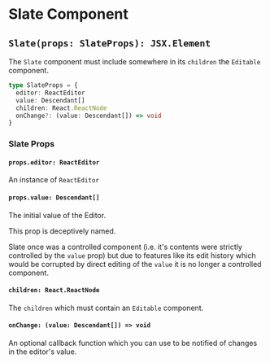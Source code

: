 # Slate Component

## `Slate(props: SlateProps): JSX.Element`

The `Slate` component must include somewhere in its `children` the `Editable` component.

```typescript
type SlateProps = {
  editor: ReactEditor
  value: Descendant[]
  children: React.ReactNode
  onChange?: (value: Descendant[]) => void
}
```

### Slate Props

#### `props.editor: ReactEditor`

An instance of `ReactEditor`

#### `props.value: Descendant[]`

The initial value of the Editor.

This prop is deceptively named.

Slate once was a controlled component (i.e. it's contents were strictly controlled by the `value` prop) but due to features like its edit history which would be corrupted by direct editing of the `value` it is no longer a controlled component.

#### `children: React.ReactNode`

The `children` which must contain an `Editable` component.

#### `onChange: (value: Descendant[]) => void`

An optional callback function which you can use to be notified of changes in the editor's value.
